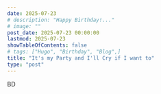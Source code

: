 ```yaml
---
date: 2025-07-23
# description: "Happy Birthday!..."
# image: ""
post_date: 2025-07-23 00:00:00
lastmod: 2025-07-23
showTableOfContents: false
# tags: ["Hugo", "Birthday", "Blog",]
title: "It's my Party and I'll Cry if I want to"
type: "post"
---
```

BD
